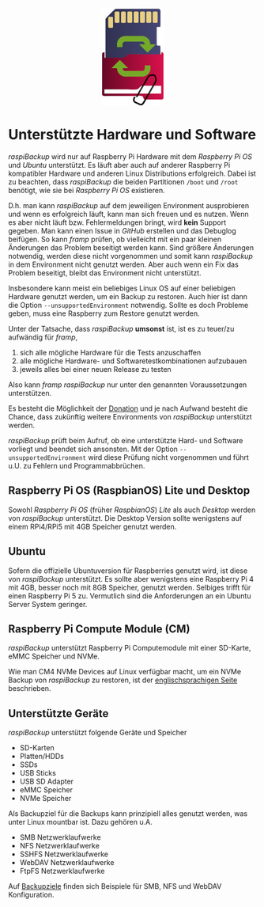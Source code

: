 <center>

![raspiBackup icon](images/icons/Icon_rot_blau_final_128.png)
</center>

# Unterstützte Hardware und Software

*raspiBackup* wird nur auf Raspberry Pi Hardware mit dem *Raspberry Pi OS* und *Ubuntu*
unterstützt. Es läuft aber auch auf anderer Raspberry Pi kompatibler Hardware und
anderen Linux Distributions erfolgreich. Dabei ist zu beachten, dass *raspiBackup* die
beiden Partitionen `/boot` und `/root` benötigt, wie sie bei *Raspberry Pi OS* existieren.

D.h. man kann *raspiBackup* auf dem jeweiligen Environment ausprobieren und wenn
es erfolgreich läuft, kann man sich freuen und es nutzen. Wenn es aber nicht
läuft bzw. Fehlermeldungen bringt, wird **kein** Support gegeben. Man kann einen
Issue in *GitHub* erstellen und das Debuglog beifügen. So kann *framp* prüfen, ob vielleicht mit ein
paar kleinen Änderungen das Problem beseitigt werden kann. Sind größere Änderungen notwendig,
werden diese nicht vorgenommen und somit kann *raspiBackup* in dem Environment nicht genutzt werden.
Aber auch wenn ein Fix das Problem beseitigt, bleibt das Environment nicht unterstützt.

Insbesondere kann meist ein beliebiges Linux OS auf einer beliebigen Hardware genutzt werden,
um ein Backup zu restoren. Auch hier ist dann die Option `--unsupportedEnvironment`
notwendig. Sollte es doch Probleme geben, muss eine Raspberry zum Restore genutzt werden.

Unter der Tatsache, dass *raspiBackup* **umsonst** ist, ist es zu teuer/zu aufwändig für *framp*,

 1) sich alle mögliche Hardware für die Tests anzuschaffen
 1) alle mögliche Hardware- und Softwaretestkombinationen aufzubauen
 1) jeweils alles bei einer neuen Release zu testen

Also kann *framp* *raspiBackup* nur unter den genannten Voraussetzungen unterstützen.

Es besteht die Möglichkeit der [Donation](introduction.md#donation)
und je nach Aufwand besteht die Chance, dass zukünftig weitere
Environments von *raspiBackup* unterstützt werden.

*raspiBackup* prüft beim Aufruf, ob eine unterstützte Hard- und Software vorliegt
und beendet sich ansonsten. Mit der Option `--unsupportedEnvironment` wird diese
Prüfung nicht vorgenommen und führt u.U. zu Fehlern und Programmabbrüchen.

## Raspberry Pi OS (RaspbianOS) Lite und Desktop

Sowohl *Raspberry Pi OS* (früher *RaspbianOS*) *Lite* als auch *Desktop* werden
von *raspiBackup* unterstützt.
Die Desktop Version sollte wenigstens auf einem RPi4/RPi5 mit 4GB Speicher genutzt werden.

## Ubuntu

Sofern die offizielle Ubuntuversion für Raspberries genutzt wird, ist diese
von *raspiBackup* unterstützt. Es sollte aber wenigstens eine Raspberry Pi 4 mit 4GB, besser noch
mit 8GB Speicher, genutzt werden. Selbiges trifft für einen Raspberry Pi 5 zu. Vermutlich
sind die Anforderungen an ein Ubuntu Server System geringer.

## Raspberry Pi Compute Module (CM)

*raspiBackup* unterstützt Raspberry Pi Computemodule
mit einer SD-Karte, eMMC Speicher und NVMe.

Wie man CM4 NVMe Devices auf Linux verfügbar macht, um ein NVMe Backup von *raspiBackup* zu restoren,
ist der [englischsprachigen Seite](https://www.linux-tips-and-tricks.de/en/raspberrye/614-raspberry-compute-module-4-setup-guide) beschrieben.

## Unterstützte Geräte

*raspiBackup* unterstützt folgende Geräte und Speicher

  - SD-Karten
  - Platten/HDDs
  - SSDs
  - USB Sticks
  - USB SD Adapter
  - eMMC Speicher
  - NVMe Speicher

Als Backupziel für die Backups kann prinzipiell alles genutzt werden,
was unter Linux mountbar ist. Dazu gehören u.A.

  - SMB Netzwerklaufwerke
  - NFS Netzwerklaufwerke
  - SSHFS Netzwerklaufwerke
  - WebDAV Netzwerklaufwerke
  - FtpFS Netzwerklaufwerke

Auf [Backupziele](backup-targets.md) finden sich Beispiele für SMB, NFS und WebDAV Konfiguration.

[.source]: https://linux-tips-and-tricks.de/de/raspibackupcategoried/608-unterstuetzte-hard-und-software/
[.source]: https://www.linux-tips-and-tricks.de/en/raspibackupcategorye/609-supported-hard-and-software/
[.status]: translated

